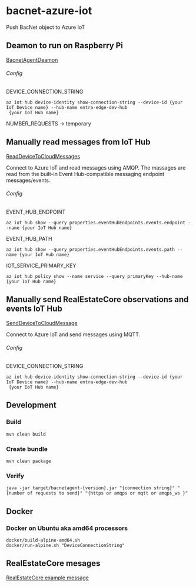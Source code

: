 # bacnet-azure-iot
Push BacNet object to Azure IoT

## Deamon to run on Raspberry Pi

[BacnetAgentDeamon](src/main/java/no/entra/rec/bacnetagent/BacnetAgentDeamon.java)

###### Config

DEVICE_CONNECTION_STRING
```
az iot hub device-identity show-connection-string --device-id {your IoT Device name} --hub-name entra-edge-dev-hub
 {your IoT Hub name}
```
NUMBER_REQUESTS -> temporary 

## Manually read messages from IoT Hub

[ReadDeviceToCloudMessages](src/main/java/no/entra/rec/bacnetagent/ReadDeviceToCloudMessages.java)

Connect to Azure IoT and read messages using AMQP. The massages are read from the built-in Event Hub-compatible messaging endpoint messages/events.

###### Config

EVENT_HUB_ENDPOINT
```
az iot hub show --query properties.eventHubEndpoints.events.endpoint --name {your IoT Hub name}
```
EVENT_HUB_PATH
```
az iot hub show --query properties.eventHubEndpoints.events.path --name {your IoT Hub name}
```

IOT_SERVICE_PRIMARY_KEY
```
az iot hub policy show --name service --query primaryKey --hub-name {your IoT Hub name}
```

## Manually send RealEstateCore observations and events IoT Hub

[SendDeviceToCloudMessage](src/main/java/no/entra/rec/bacnetagent/SendDeviceToCloudMessage.java)

Connect to Azure IoT and send messages using MQTT. 

###### Config

DEVICE_CONNECTION_STRING
```
az iot hub device-identity show-connection-string --device-id {your IoT Device name} --hub-name entra-edge-dev-hub
 {your IoT Hub name}
```

## Development

### Build
`mvn clean build`

### Create bundle
`mvn clean package`

### Verify

`java -jar target/bacnetagent-{version}.jar "{connection string}" "{number of requests to send}" "{https or amqps or mqtt or amqps_ws }"` 


## Docker

### Docker on Ubuntu aka amd64 processors

```
docker/build-alpine-amd64.sh
docker/run-alpine.sh "DeviceConnectionString"
``` 

## RealEstateCore mesages

[RealEstateCore example message](https://github.com/RealEstateCore/rec/blob/master/edge_messages/edge_message_example.json)

